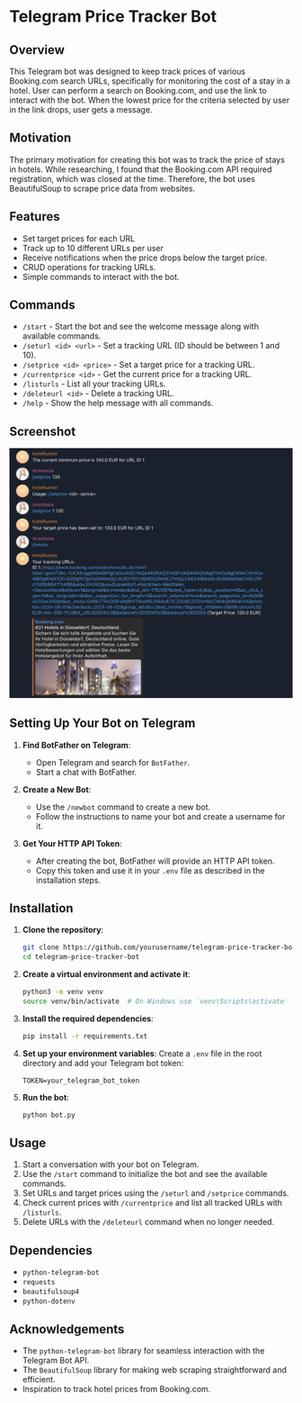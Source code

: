 
# Telegram Price Tracker Bot

## Overview

This Telegram bot was designed to keep track prices of various Booking.com search URLs, specifically for monitoring the cost of a stay in a hotel. User can perform a search on Booking.com, and use the link to interact with the bot. When the lowest price for the criteria selected by user in the link drops, user gets a message. 

## Motivation

The primary motivation for creating this bot was to track the price of stays in hotels. While researching, I found that the Booking.com API required registration, which was closed at the time. Therefore, the bot uses BeautifulSoup to scrape price data from websites.

## Features
- Set target prices for each URL
- Track up to 10 different URLs per user
- Receive notifications when the price drops below the target price.
- CRUD operations for tracking URLs.
- Simple commands to interact with the bot.

## Commands

- `/start` - Start the bot and see the welcome message along with available commands.
- `/seturl <id> <url>` - Set a tracking URL (ID should be between 1 and 10).
- `/setprice <id> <price>` - Set a target price for a tracking URL.
- `/currentprice <id>` - Get the current price for a tracking URL.
- `/listurls` - List all your tracking URLs.
- `/deleteurl <id>` - Delete a tracking URL.
- `/help` - Show the help message with all commands.

## Screenshot

![Bot Screenshot](/screenshot.PNG)

## Setting Up Your Bot on Telegram

1. **Find BotFather on Telegram**:
   - Open Telegram and search for `BotFather`.
   - Start a chat with BotFather.

2. **Create a New Bot**:
   - Use the `/newbot` command to create a new bot.
   - Follow the instructions to name your bot and create a username for it.

3. **Get Your HTTP API Token**:
   - After creating the bot, BotFather will provide an HTTP API token.
   - Copy this token and use it in your `.env` file as described in the installation steps.

## Installation

1. **Clone the repository**:
   ```sh
   git clone https://github.com/yourusername/telegram-price-tracker-bot.git
   cd telegram-price-tracker-bot
   ```

2. **Create a virtual environment and activate it**:
   ```sh
   python3 -m venv venv
   source venv/bin/activate  # On Windows use `venv\Scripts\activate`
   ```

3. **Install the required dependencies**:
   ```sh
   pip install -r requirements.txt
   ```

4. **Set up your environment variables**:
   Create a `.env` file in the root directory and add your Telegram bot token:
   ```
   TOKEN=your_telegram_bot_token
   ```

5. **Run the bot**:
   ```sh
   python bot.py
   ```

## Usage

1. Start a conversation with your bot on Telegram.
2. Use the `/start` command to initialize the bot and see the available commands.
3. Set URLs and target prices using the `/seturl` and `/setprice` commands.
4. Check current prices with `/currentprice` and list all tracked URLs with `/listurls`.
5. Delete URLs with the `/deleteurl` command when no longer needed.

## Dependencies

- `python-telegram-bot`
- `requests`
- `beautifulsoup4`
- `python-dotenv`

## Acknowledgements

- The `python-telegram-bot` library for seamless interaction with the Telegram Bot API.
- The `BeautifulSoup` library for making web scraping straightforward and efficient.
- Inspiration to track hotel prices from Booking.com.
